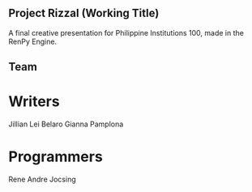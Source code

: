 ##  Project Rizzal (Working Title)

A final creative presentation for Philippine Institutions 100, made in the RenPy Engine.

##  Team

# Writers

Jillian Lei Belaro
Gianna Pamplona

# Programmers

Rene Andre Jocsing
